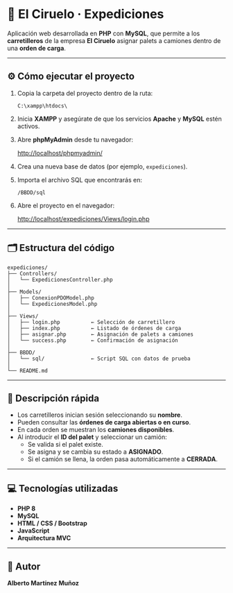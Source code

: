 # 🚚 El Ciruelo · Expediciones

Aplicación web desarrollada en **PHP** con **MySQL**, que permite a los **carretilleros** de la empresa **El Ciruelo** asignar palets a camiones dentro de una **orden de carga**.

---

## ⚙️ Cómo ejecutar el proyecto

1. Copia la carpeta del proyecto dentro de la ruta:

   ```
   C:\xampp\htdocs\
   ```

2. Inicia **XAMPP** y asegúrate de que los servicios **Apache** y **MySQL** estén activos.

3. Abre **phpMyAdmin** desde tu navegador:

   [http://localhost/phpmyadmin/](http://localhost/phpmyadmin/)

4. Crea una nueva base de datos (por ejemplo, `expediciones`).

5. Importa el archivo SQL que encontrarás en:

   ```
   /BBDD/sql
   ```

6. Abre el proyecto en el navegador:

   [http://localhost/expediciones/Views/login.php](http://localhost/expediciones/Views/login.php)

---

## 🗂️ Estructura del código

```
expediciones/
├── Controllers/
│   └── ExpedicionesController.php
│
├── Models/
│   ├── ConexionPDOModel.php
│   └── ExpedicionesModel.php
│
├── Views/
│   ├── login.php          ← Selección de carretillero
│   ├── index.php          ← Listado de órdenes de carga
│   ├── asignar.php        ← Asignación de palets a camiones
│   └── success.php        ← Confirmación de asignación
│
├── BBDD/
│   └── sql/               ← Script SQL con datos de prueba
│
└── README.md
```

---

## 🧠 Descripción rápida

- Los carretilleros inician sesión seleccionando su **nombre**.  
- Pueden consultar las **órdenes de carga abiertas o en curso**.  
- En cada orden se muestran los **camiones disponibles**.  
- Al introducir el **ID del palet** y seleccionar un camión:
  - Se valida si el palet existe.  
  - Se asigna y se cambia su estado a **ASIGNADO**.  
  - Si el camión se llena, la orden pasa automáticamente a **CERRADA**.  

---

## 💻 Tecnologías utilizadas

- **PHP 8**
- **MySQL**
- **HTML / CSS / Bootstrap**
- **JavaScript**
- **Arquitectura MVC**

---

## 👤 Autor

**Alberto Martínez Muñoz**
